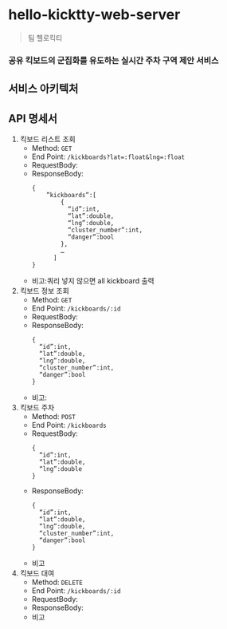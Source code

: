 # hello-kicktty-web-server
> 팀 헬로킥티

### 공유 킥보드의 군집화를 유도하는 실시간 주차 구역 제안 서비스 

## 서비스 아키텍처

## API 명세서

1. 킥보드 리스트 조회
    - Method: `GET`
    - End Point: `/kickboards?lat=:float&lng=:float`
    - RequestBody: 
    - ResponseBody:
        ```
        {
            ”kickboards”:[
                {
                  “id”:int, 
                  “lat”:double, 
                  “lng”:double,
                  “cluster_number”:int, 
                  “danger”:bool
                }, 
                …
              ]
        }
        ```
    - 비고:쿼리 넣지 않으면 all kickboard 출력
2. 킥보드 정보 조회
    - Method: `GET`
    - End Point: `/kickboards/:id`
    - RequestBody: 
    - ResponseBody:
        ```
        {
          “id”:int, 
          “lat”:double,
          “lng”:double,
          “cluster_number”:int,
          “danger”:bool
        }
        ```
    - 비고:
3. 킥보드 주차
    - Method: `POST`
    - End Point: `/kickboards`
    - RequestBody: 
        ```
        {
          “id”:int,
          “lat”:double,
          “lng”:double
        }
        ```
    - ResponseBody:
        ```
        {
          “id”:int, 
          “lat”:double,
          “lng”:double,
          “cluster_number”:int,
          “danger”:bool
        }
        ```
    - 비고
4. 킥보드 대여
    - Method: `DELETE`
    - End Point: `/kickboards/:id`
    - RequestBody: 
    - ResponseBody:
    - 비고

##